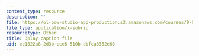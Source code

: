 ```yaml
---
content_type: resource
description: ''
file: https://ol-ocw-studio-app-production.s3.amazonaws.com/courses/9-00-introduction-to-psychology-fall-2004/ee1822a82d3bcce6510bdbfca3362e66_10491.srt
file_type: application/x-subrip
resourcetype: Other
title: 3play caption file
uid: ee1822a8-2d3b-cce6-510b-dbfca3362e66
---
```

